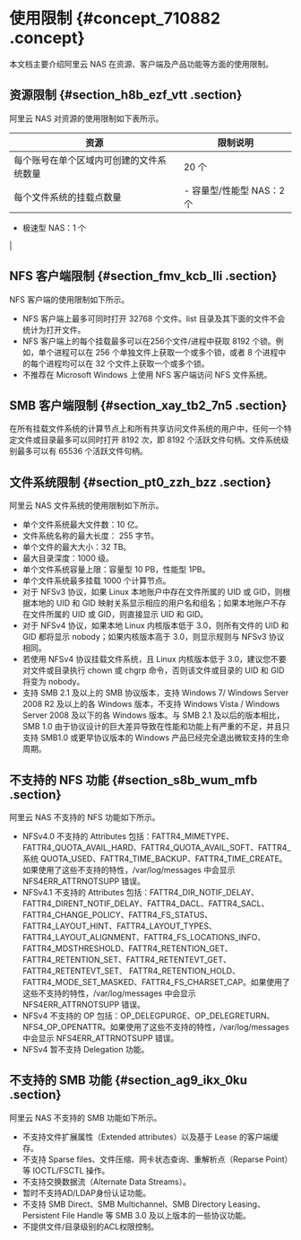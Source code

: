 # 使用限制 {#concept_710882 .concept}

本文档主要介绍阿里云 NAS 在资源、客户端及产品功能等方面的使用限制。

## 资源限制 {#section_h8b_ezf_vtt .section}

阿里云 NAS 对资源的使用限制如下表所示。

|资源|限制说明|
|--|----|
|每个账号在单个区域内可创建的文件系统数量|20 个|
|每个文件系统的挂载点数量| -   容量型/性能型 NAS：2 个
-   极速型 NAS：1 个

 |

## NFS 客户端限制 {#section_fmv_kcb_lli .section}

NFS 客户端的使用限制如下所示。

-   NFS 客户端上最多可同时打开 32768 个文件。list 目录及其下面的文件不会统计为打开文件。
-   NFS 客户端上的每个挂载最多可以在256个文件/进程中获取 8192 个锁。例如，单个进程可以在 256 个单独文件上获取一个或多个锁，或者 8 个进程中的每个进程均可以在 32 个文件上获取一个或多个锁。
-   不推荐在 Microsoft Windows 上使用 NFS 客户端访问 NFS 文件系统。

## SMB 客户端限制 {#section_xay_tb2_7n5 .section}

在所有挂载文件系统的计算节点上和所有共享访问文件系统的用户中，任何一个特定文件或目录最多可以同时打开 8192 次，即 8192 个活跃文件句柄。文件系统级别最多可以有 65536 个活跃文件句柄。

## 文件系统限制 {#section_pt0_zzh_bzz .section}

阿里云 NAS 文件系统的使用限制如下所示。

-   单个文件系统最大文件数：10 亿。
-   文件系统名称的最大长度： 255 字节。
-   单个文件的最大大小：32 TB。
-   最大目录深度：1000 级。
-   单个文件系统容量上限：容量型 10 PB，性能型 1PB。
-   单个文件系统最多挂载 1000 个计算节点。
-   对于 NFSv3 协议，如果 Linux 本地账户中存在文件所属的 UID 或 GID，则根据本地的 UID 和 GID 映射关系显示相应的用户名和组名；如果本地账户不存在文件所属的 UID 或 GID，则直接显示 UID 和 GID。
-   对于 NFSv4 协议，如果本地 Linux 内核版本低于 3.0，则所有文件的 UID 和 GID 都将显示 nobody；如果内核版本高于 3.0，则显示规则与 NFSv3 协议相同。
-   若使用 NFSv4 协议挂载文件系统，且 Linux 内核版本低于 3.0，建议您不要对文件或目录执行 chown 或 chgrp 命令，否则该文件或目录的 UID 和 GID 将变为 nobody。
-   支持 SMB 2.1 及以上的 SMB 协议版本，支持 Windows 7/ Windows Server 2008 R2 及以上的各 Windows 版本，不支持 Windows Vista / Windows Server 2008 及以下的各 Windows 版本。与 SMB 2.1 及以后的版本相比，SMB 1.0 由于协议设计的巨大差异导致在性能和功能上有严重的不足，并且只支持 SMB1.0 或更早协议版本的 Windows 产品已经完全退出微软支持的生命周期。

## 不支持的 NFS 功能 {#section_s8b_wum_mfb .section}

阿里云 NAS 不支持的 NFS 功能如下所示。

-   NFSv4.0 不支持的 Attributes 包括：FATTR4\_MIMETYPE、 FATTR4\_QUOTA\_AVAIL\_HARD、FATTR4\_QUOTA\_AVAIL\_SOFT、FATTR4\_系统 QUOTA\_USED、FATTR4\_TIME\_BACKUP、FATTR4\_TIME\_CREATE。如果使用了这些不支持的特性，/var/log/messages 中会显示 NFS4ERR\_ATTRNOTSUPP 错误。
-   NFSv4.1 不支持的 Attributes 包括：FATTR4\_DIR\_NOTIF\_DELAY、FATTR4\_DIRENT\_NOTIF\_DELAY、FATTR4\_DACL、FATTR4\_SACL、FATTR4\_CHANGE\_POLICY、FATTR4\_FS\_STATUS、FATTR4\_LAYOUT\_HINT、FATTR4\_LAYOUT\_TYPES、 FATTR4\_LAYOUT\_ALIGNMENT、FATTR4\_FS\_LOCATIONS\_INFO、FATTR4\_MDSTHRESHOLD、FATTR4\_RETENTION\_GET、FATTR4\_RETENTION\_SET、FATTR4\_RETENTEVT\_GET、FATTR4\_RETENTEVT\_SET、 FATTR4\_RETENTION\_HOLD、FATTR4\_MODE\_SET\_MASKED、FATTR4\_FS\_CHARSET\_CAP。如果使用了这些不支持的特性，/var/log/messages 中会显示 NFS4ERR\_ATTRNOTSUPP 错误。
-   NFSv4 不支持的 OP 包括：OP\_DELEGPURGE、OP\_DELEGRETURN、NFS4\_OP\_OPENATTR。如果使用了这些不支持的特性，/var/log/messages 中会显示 NFS4ERR\_ATTRNOTSUPP 错误。
-   NFSv4 暂不支持 Delegation 功能。

## 不支持的 SMB 功能 {#section_ag9_ikx_0ku .section}

阿里云 NAS 不支持的 SMB 功能如下所示。

-   不支持文件扩展属性（Extended attributes）以及基于 Lease 的客户端缓存。
-   不支持 Sparse files、文件压缩、网卡状态查询、重解析点（Reparse Point）等 IOCTL/FSCTL 操作。
-   不支持交换数据流（Alternate Data Streams）。
-   暂时不支持AD/LDAP身份认证功能。
-   不支持 SMB Direct、SMB Multichannel、SMB Directory Leasing、Persistent File Handle 等 SMB 3.0 及以上版本的一些协议功能。
-   不提供文件/目录级别的ACL权限控制。

